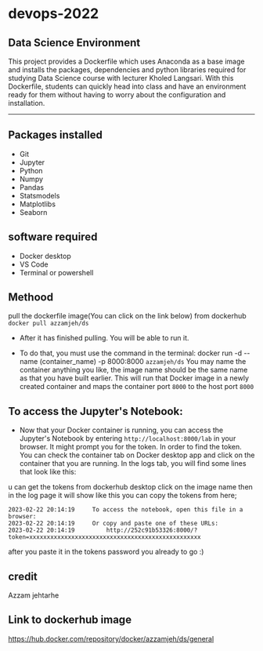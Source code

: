 # devops-2022

## Data Science Environment

This project provides a Dockerfile which uses Anaconda as a base image and installs the packages, dependencies and python libraries required for studying Data Science course with lecturer Kholed Langsari. With this Dockerfile, students can quickly head into class and have an environment ready for them without having to worry about the configuration and installation.
_______________________________________________________________
## Packages installed

- Git
- Jupyter
- Python
- Numpy
- Pandas
- Statsmodels
- Matplotlibs
- Seaborn

## software required 

- Docker desktop 
- VS Code
- Terminal or powershell

## Methood 

pull the dockerfile image(You can click on the link below) from dockerhub ``docker pull azzamjeh/ds``
- After it has finished pulling. You will be able to run it.

-  To do that, you must use the command in the terminal: docker run -d --name (container_name) -p 8000:8000 ``azzamjeh/ds``
You may name the container anything you like, the image name should be the same name as that you have built earlier. This will run that Docker image in a newly created container and maps the container port `8000` to the host port `8000`


## To access the Jupyter's Notebook:

- Now that your Docker container is running, you can access the Jupyter's Notebook by entering `http://localhost:8000/lab` in your browser. It might prompt you for the token.
In order to find the token. You can check the container tab on Docker desktop app and click on the container that you are running. In the logs tab, you will find some lines that look like this:

u can get the tokens from dockerhub desktop click on the image name then in the log page it will show like this you can copy the tokens from here;

```
2023-02-22 20:14:19     To access the notebook, open this file in a browser:
2023-02-22 20:14:19     Or copy and paste one of these URLs:
2023-02-22 20:14:19         http://252c91b53326:8000/?token=xxxxxxxxxxxxxxxxxxxxxxxxxxxxxxxxxxxxxxxxxxxxxxxxx

```
after you paste it in the tokens password you already to go :)

## credit 
Azzam jehtarhe

## Link to dockerhub image
https://hub.docker.com/repository/docker/azzamjeh/ds/general




